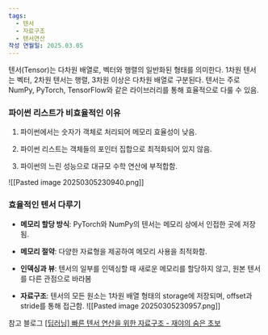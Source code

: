 ```yaml
---
tags:
  - 텐서
  - 자료구조
  - 텐서연산
작성 연월일: 2025.03.05
---
```


텐서(Tensor)는 다차원 배열로, 벡터와 행렬의 일반화된 형태를 의미한다.
1차원 텐서는 벡터, 2차원 텐서는 행렬, 3차원 이상은 다차원 배열로 구분된다.
텐서는 주로 NumPy, PyTorch, TensorFlow와 같은 라이브러리를 통해 효율적으로 다룰 수 있음.

### 파이썬 리스트가 비효율적인 이유

1. 파이썬에서는 숫자가 객체로 처리되어 메모리 효율성이 낮음.
    
2. 파이썬 리스트는 객체들의 포인터 집합으로 최적화되어 있지 않음.
    
3. 파이썬의 느린 성능으로 대규모 수학 연산에 부적합함.
    
![[Pasted image 20250305230940.png]]
### 효율적인 텐서 다루기

- **메모리 할당 방식**: PyTorch와 NumPy의 텐서는 메모리 상에서 인접한 곳에 저장됨.
    
- **메모리 절약**: 다양한 자료형을 제공하여 메모리 사용을 최적화함.
    
- **인덱싱과 뷰**: 텐서의 일부를 인덱싱할 때 새로운 메모리를 할당하지 않고, 원본 텐서를 다른 관점으로 바라봄
    
- **자료구조**: 텐서의 모든 원소는 1차원 배열 형태의 storage에 저장되며, offset과 stride를 통해 접근함.
![[Pasted image 20250305230957.png]]


참고 블로그
[[딥러닝] 빠른 텐서 연산을 위한 자료구조 - 재야의 숨은 초보](https://hiddenbeginner.github.io/deeplearning/2020/01/21/pytorch_tensor.html)
